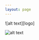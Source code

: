 ```yaml
---
layout: page
---
```


![alt text][logo]

![alt text](https://www.flickr.com/photos/130067898@N07/15713446354 "Miami Flavor Logo")
